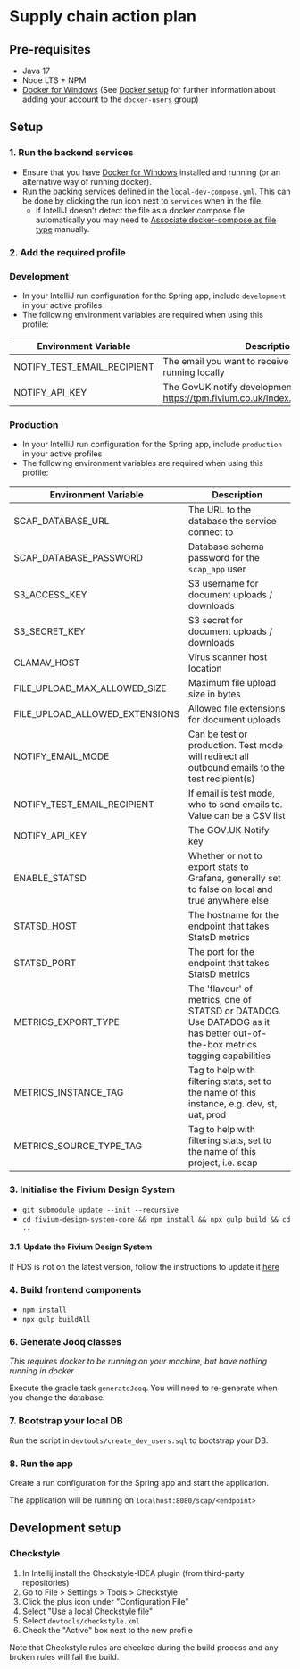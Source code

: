 # Supply chain action plan

## Pre-requisites
- Java 17
- Node LTS + NPM
- [Docker for Windows](https://hub.docker.com/editions/community/docker-ce-desktop-windows)
  (See [Docker setup](https://confluence.fivium.co.uk/display/JAVA/Java+development+environment+setup#Javadevelopmentenvironmentsetup-Docker)
  for further information about adding your account to the `docker-users` group)

## Setup

### 1. Run the backend services
- Ensure that you have [Docker for Windows](https://hub.docker.com/editions/community/docker-ce-desktop-windows)
  installed and running (or an alternative way of running docker).  
- Run the backing services defined in the `local-dev-compose.yml`. This can be done by clicking the run icon
  next to `services` when in the file.
  - If IntelliJ doesn't detect the file as a docker compose file automatically you may need to 
    [Associate docker-compose as file type](https://intellij-support.jetbrains.com/hc/en-us/community/posts/360009394620-Associate-docker-compose-as-file-type) manually.

### 2. Add the required profile

### Development
- In your IntelliJ run configuration for the Spring app, include `development` in your active profiles
- The following environment variables are required when using this profile:

| Environment Variable        | Description                                                                                 |
|-----------------------------|---------------------------------------------------------------------------------------------|
| NOTIFY_TEST_EMAIL_RECIPIENT | The email you want to receive emails on when running locally                                |
| NOTIFY_API_KEY              | The GovUK notify development key from TPM: https://tpm.fivium.co.uk/index.php/pwd/view/2082 |


### Production
- In your IntelliJ run configuration for the Spring app, include `production` in your active profiles
- The following environment variables are required when using this profile:

| Environment Variable           | Description                                                                                                                  |
|--------------------------------|------------------------------------------------------------------------------------------------------------------------------|
| SCAP_DATABASE_URL              | The URL to the database the service connect to                                                                               |
| SCAP_DATABASE_PASSWORD         | Database schema password for the `scap_app` user                                                                             |
| S3_ACCESS_KEY                  | S3 username for document uploads / downloads                                                                                 |
| S3_SECRET_KEY                  | S3 secret for document uploads / downloads                                                                                   |
| CLAMAV_HOST                    | Virus scanner host location                                                                                                  |
| FILE_UPLOAD_MAX_ALLOWED_SIZE   | Maximum file upload size in bytes                                                                                            |
| FILE_UPLOAD_ALLOWED_EXTENSIONS | Allowed file extensions for document uploads                                                                                 |
| NOTIFY_EMAIL_MODE              | Can be test or production. Test mode will redirect all outbound emails to the test recipient(s)                              |
| NOTIFY_TEST_EMAIL_RECIPIENT    | If email is test mode, who to send emails to. Value can be a CSV list                                                        |
| NOTIFY_API_KEY                 | The GOV.UK Notify key                                                                                                        |
| ENABLE_STATSD                  | Whether or not to export stats to Grafana, generally set to false on local and true anywhere else                            |
| STATSD_HOST                    | The hostname for the endpoint that takes StatsD metrics                                                                      |
| STATSD_PORT                    | The port for the endpoint that takes StatsD metrics                                                                          |
| METRICS_EXPORT_TYPE            | The 'flavour' of metrics, one of STATSD or DATADOG. Use DATADOG as it has better out-of-the-box metrics tagging capabilities |
| METRICS_INSTANCE_TAG           | Tag to help with filtering stats, set to the name of this instance, e.g. dev, st, uat, prod                                  |
| METRICS_SOURCE_TYPE_TAG        | Tag to help with filtering stats, set to the name of this project, i.e. scap                                                 |

### 3. Initialise the Fivium Design System
- `git submodule update --init --recursive`
- `cd fivium-design-system-core && npm install && npx gulp build && cd ..`

#### 3.1. Update the Fivium Design System
If FDS is not on the latest version, follow the instructions to update it [here](https://fivium.atlassian.net/wiki/spaces/FDS/pages/10354845/Releases)

### 4. Build frontend components
- `npm install`
- `npx gulp buildAll`

### 6. Generate Jooq classes
_This requires docker to be running on your machine, but have nothing running in docker_

Execute the gradle task `generateJooq`. You will need to re-generate when you change the database.


### 7. Bootstrap your local DB
Run the script in `devtools/create_dev_users.sql` to bootstrap your DB.

### 8. Run the app
Create a run configuration for the Spring app and start the application.

The application will be running on `localhost:8080/scap/<endpoint>`

## Development setup

### Checkstyle
1. In Intellij install the Checkstyle-IDEA plugin (from third-party repositories)
2. Go to File > Settings > Tools > Checkstyle 
3. Click the plus icon under "Configuration File"
4. Select "Use a local Checkstyle file"
5. Select `devtools/checkstyle.xml`
6. Check the "Active" box next to the new profile

Note that Checkstyle rules are checked during the build process and any broken rules will fail the build.

